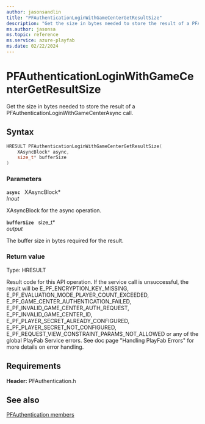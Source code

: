 ```yaml
---
author: jasonsandlin
title: "PFAuthenticationLoginWithGameCenterGetResultSize"
description: "Get the size in bytes needed to store the result of a PFAuthenticationLoginWithGameCenterAsync call."
ms.author: jasonsa
ms.topic: reference
ms.service: azure-playfab
ms.date: 02/22/2024
---
```


# PFAuthenticationLoginWithGameCenterGetResultSize  

Get the size in bytes needed to store the result of a PFAuthenticationLoginWithGameCenterAsync call.  

## Syntax  
  
```cpp
HRESULT PFAuthenticationLoginWithGameCenterGetResultSize(  
    XAsyncBlock* async,  
    size_t* bufferSize  
)  
```  
  
### Parameters  
  
**`async`** &nbsp; XAsyncBlock*  
*_Inout_*  
  
XAsyncBlock for the async operation.  
  
**`bufferSize`** &nbsp; size_t*  
*output*  
  
The buffer size in bytes required for the result.  
  
  
### Return value
Type: HRESULT
  
Result code for this API operation. If the service call is unsuccessful, the result will be E_PF_ENCRYPTION_KEY_MISSING, E_PF_EVALUATION_MODE_PLAYER_COUNT_EXCEEDED, E_PF_GAME_CENTER_AUTHENTICATION_FAILED, E_PF_INVALID_GAME_CENTER_AUTH_REQUEST, E_PF_INVALID_GAME_CENTER_ID, E_PF_PLAYER_SECRET_ALREADY_CONFIGURED, E_PF_PLAYER_SECRET_NOT_CONFIGURED, E_PF_REQUEST_VIEW_CONSTRAINT_PARAMS_NOT_ALLOWED or any of the global PlayFab Service errors. See doc page "Handling PlayFab Errors" for more details on error handling.
  
  
## Requirements  
  
**Header:** PFAuthentication.h
  
## See also  
[PFAuthentication members](../pfauthentication_members.md)  

  
  
